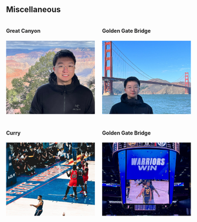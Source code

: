 ## Miscellaneous
<!-- <h4 style="margin:0 10px 0;">Miscellaneous</h4> -->

<style>
    .hobby-row {
        display: flex;
        flex-wrap: wrap;
        justify-content: space-between;
    }
    .hobby {
        width: 48%; /* 每个兴趣爱好占据大约一半的宽度 */
        margin-bottom: 20px;
    }
    .hobby img {
        width: 100%; /* 图片宽度填满容器 */
        height: 200px; /* 固定图片高度 */
        object-fit: cover; /* 保持图片比例 */
    }
</style>

<div class="hobby-row">
    <div class="hobby">
        <h4>Great Canyon</h4>
        <img src="./assets/img/daxiagu.jpeg" alt="1" />
        <!-- <p>Playing Basketball</p> -->
    </div>
    <div class="hobby">
        <h4>Golden Gate Bridge</h4>
        <img src="./assets/img/jinmendaqiao.jpeg" alt="2" />
        <!-- <p>Playing Basketball</p> -->
    </div>
    <div class="hobby">
        <h4>Curry</h4>
        <img src="./assets/img/curry.jpeg" alt="3" />
        <!-- <p>Playing Basketball</p> -->
    </div>
    <div class="hobby">
        <h4>Golden Gate Bridge</h4>
        <img src="./assets/img/yongshi.jpeg" alt="4" />
        <!-- <p>Playing Basketball</p> -->
    </div>
</div>
